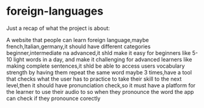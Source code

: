 # foreign-languages
Just a recap of what the project is about:

A website that people can learn foreign language,maybe french,Italian,germany,it should have different categories 
beginner,intermediate na advanced,it shld make it easy for beginners like 5-10 light words in a day, and make it 
challenging for advanced learners like making complete sentences,it shld be able to access users vocabulary strength 
by having them repeat the same word maybe 3 times,have a tool that checks what the user has to practice to take their
skill to the next level,then it should have pronunciation check,so it must have a platform for the learner to use their 
audio to so when they pronounce the word the app can check if they pronounce corectly			
			
			
			
